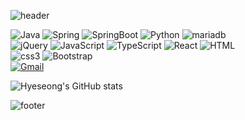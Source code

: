 ![header](https://capsule-render.vercel.app/api?type=waving&color=ffebe9&height=230&section=header&text=Hyeseong%20Um&fontSize=60&fontColor=515151)

![Java](https://img.shields.io/badge/Java-ED8B00?style=for-the-badge&logo=openjdk&logoColor=white)
![Spring](https://img.shields.io/badge/Spring-6DB33F?style=for-the-badge&logo=spring&logoColor=white)
![SpringBoot](https://img.shields.io/badge/SpringBoot-6DB33F?style=for-the-badge&logo=springBoot&logoColor=white)
![Python](https://img.shields.io/badge/Python-3776AB?style=for-the-badge&logo=python&logoColor=white)
![mariadb](https://img.shields.io/badge/MariaDB-003545?style=for-the-badge&logo=mariadb&logoColor=white)
<br>
![jQuery](https://img.shields.io/badge/jQuery-0769AD?style=for-the-badge&logo=jquery&logoColor=white)
![JavaScript](https://img.shields.io/badge/JavaScript-F7DF1E?style=for-the-badge&logo=JavaScript&logoColor=black)
![TypeScript](https://img.shields.io/badge/TypeScript-007ACC?style=for-the-badge&logo=typescript&logoColor=white)
![React](https://img.shields.io/badge/React-20232A?style=for-the-badge&logo=react&logoColor=61DAFB)
![HTML](https://img.shields.io/badge/HTML-E34F26?style=for-the-badge&logo=html5&logoColor=white)
<br>
![css3](https://img.shields.io/badge/CSS-1572B6?&style=for-the-badge&logo=css3&logoColor=white)
![Bootstrap](https://img.shields.io/badge/Bootstrap-563D7C?style=for-the-badge&logo=bootstrap&logoColor=white)
<br>
[![Gmail](https://img.shields.io/badge/Gmail-D14836?style=for-the-badge&logo=gmail&logoColor=white&link=mailto:5391nks@gmail.com)](https://mail.google.com/mail)


![Hyeseong's GitHub stats](https://github-readme-stats.vercel.app/api?username=hyeseongUm&show_icons=true&theme=swift)

![footer](https://capsule-render.vercel.app/api?type=waving&color=ffebe9&height=200&section=footer)
